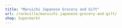 ```yaml
---
title: "Maruichi Japanese Grocery and Gift"
url: /rockville/maruichi-japanese-grocery-and-gift/
shop: Supermarkt
---
```

